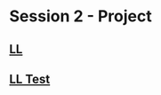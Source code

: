 # Session 2 - Project

## [LL](./main/scala/dive/LL.scala)

## [LL Test](./test/scala/dive/LL.scala)
